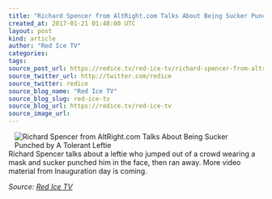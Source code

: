 ```yaml
---
title: "Richard Spencer from AltRight.com Talks About Being Sucker Punched by A Tolerant Leftie"
created_at: 2017-01-21 01:48:00 UTC
layout: post
kind: article
author: "Red Ice TV"
categories: 
tags: 
source_post_url: https://redice.tv/red-ice-tv/richard-spencer-from-altright-com-talks-about-being-sucker-punched-by-a-tolerant-leftie
source_twitter_url: http://twitter.com/redice
source_twitter: redice
source_blog_name: "Red Ice TV"
source_blog_slug: red-ice-tv
source_blog_url: https://redice.tv/red-ice-tv
source_image_url: 
---
```

<img align="left" hspace="12" alt="Richard Spencer from AltRight.com Talks About Being Sucker Punched by A Tolerant Leftie" src="https://rdice.net/a/c/t/17/RITV-Spencer-Sucker-Punched-at-Inauguration.9cd7b47f.jpg"> Richard Spencer talks about a leftie who jumped out of a crowd wearing a mask and sucker punched him in the face, then ran away.
More video material from Inauguration day is coming.<div class="">
    <i>Source: <a href="https://redice.tv/red-ice-tv">Red Ice TV</a></i>
</div>

